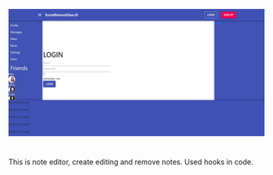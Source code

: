 ![notes](https://github.com/GeorgiyBeloklokov/Note-editor/blob/dab05f93e8bc0f8abbf0a7decf51f83103c2f05b/Screenshot_21.gif)
#
This is note editor, create editing and remove notes. Used hooks in code.
